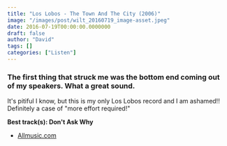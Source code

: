 ```yaml
---
title: "Los Lobos - The Town And The City (2006)"
image: "/images/post/wilt_20160719_image-asset.jpeg"
date: 2016-07-19T00:00:00.0000000
draft: false
author: "David"
tags: []
categories: ["Listen"]
---
```

### The first thing that struck me was the bottom end coming out of my speakers. What a great sound. 

 It's pitiful I know, but this is my only Los Lobos record and I am ashamed!!  
Definitely a case of "more effort required!"

 **Best track(s): Don't Ask Why**

-  [Allmusic.com](http://www.allmusic.com/album/the-town-and-the-city-mw0000449104)